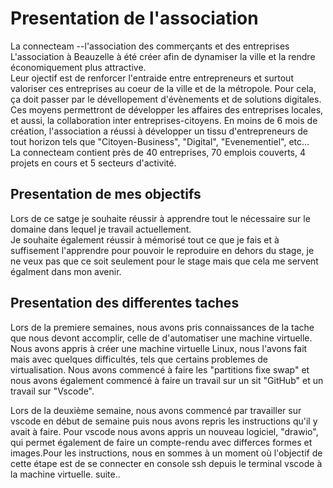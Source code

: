 # Presentation de l'association
La connecteam --l'association des commerçants et des entreprises
L'association à Beauzelle à été créer afin de dynamiser la ville et la rendre économiquement plus attractive.\
Leur ojectif  est de renforcer l'entraide entre entrepreneurs et surtout valoriser ces entreprises au coeur de  la ville et de la métropole. Pour cela, ça doit passer par le dévellopement d'évènements et de solutions digitales.\
 Ces moyens permettront de développer les affaires des entreprises locales, et aussi, la collaboration inter entreprises-citoyens.
En moins de 6 mois de création, l'association a réussi à développer un tissu d'entrepreneurs de tout horizon tels que "Citoyen-Business", "Digital", "Evenementiel", etc...\
La connecteam contient près de 40 entreprises, 70 emplois couverts, 4 projets en cours et 5 secteurs d'activité.


## Presentation de mes objectifs

Lors de ce satge je souhaite réussir à apprendre tout le nécessaire sur le domaine dans lequel je travail actuellement.\
Je souhaite également réussir à mémorisé tout ce que je fais et à suffisement l'apprendre pour pouvoir le reproduire en dehors du stage, je ne veux pas que ce soit seulement pour le stage mais que cela me servent égalment dans mon avenir.

## Presentation des differentes taches

Lors de la premiere semaines, nous avons pris connaissances de la tache que nous devont accomplir, celle de d'automatiser une machine virtuelle. Nous avons appris à créer une machine virtuelle Linux, nous l'avons fait mais avec quelques difficultés, tels que certains problemes de virtualisation. Nous avons commencé à faire les "partitions fixe swap" et nous avons également commencé à faire un travail sur un sit "GitHub" et un travail sur "Vscode".

Lors de la deuxième semaine, nous avons commencé par travailler sur vscode en début de semaine puis nous avons repris les instructions qu'il y avait à faire. Pour vscode nous avons appris un nouveau logiciel, "drawio", qui permet également de faire un compte-rendu avec differces formes et images.Pour les instructions, nous en sommes à un moment où l'objectif de cette étape est de se connecter en console ssh depuis le terminal vscode à la machine virtuelle. suite..



